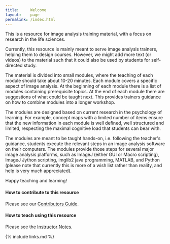 ```yaml
---
title:     Welcome
layout:    page
permalink: /index.html
---
```


This is a resource for image analysis training material, with a focus on research in the life sciences.

Currently, this resource is mainly meant to serve image analysis trainers, helping them to design courses.
However, we might add more text (or videos) to the material such that it could also be used by students for self-directed study.

The material is divided into small modules, where the teaching of each module should take about 10-20 minutes. Each module covers a specific aspect of image analysis. At the beginning of each module there is a list of modules containing prerequisite topics. At the end of each module there are suggestions of what could be taught next. This provides trainers guidance on how to combine modules into a longer workshop.

The modules are designed based on current research in the psychology of learning. For example, concept maps with a limited number of items ensure that the new information in each module is well defined, well structured and limited, respecting the maximal cognitive load that students can bear with.

The modules are meant to be taught hands-on, i.e. following the teacher's guidance, students execute the relevant steps in an image analysis software on their computers. The modules provide those steps for several major image analysis platforms, such as ImageJ (either GUI or Macro scripting), ImageJ Jython scripting, imglib2 java programming, MATLAB, and Python (please note that currently this is more of a wish list rather than reality, and help is very much appreciated).

Happy teaching and learning!

#### How to contribute to this resource

Please see our [Contributors Guide](CONTRIBUTING).

#### How to teach using this resource

Please see the [Instructor Notes](guide).

{% include links.md %}
